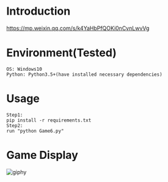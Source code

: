 # Introduction
https://mp.weixin.qq.com/s/k4YaHbPfQOKi0nCvnLwvVg

# Environment(Tested)
```
OS: Windows10
Python: Python3.5+(have installed necessary dependencies)
```

# Usage
```
Step1:
pip install -r requirements.txt
Step2:
run "python Game6.py"
```

# Game Display
![giphy](effect/running.gif)